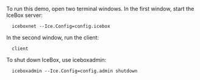 To run this demo, open two terminal windows. In the first window,
start the IceBox server:

      iceboxnet --Ice.Config=config.icebox

In the second window, run the client:

      client

To shut down IceBox, use iceboxadmin:

      iceboxadmin --Ice.Config=config.admin shutdown
